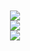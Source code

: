 <div style="display:flex; flex-direction: column; justify-content: center; align-items: center; margin: auto; width: 60%; padding: 10px;">
  <a href="https://github.com/Auxilor">
    <img align="center" src="https://github-readme-stats.vercel.app/api/?username=Auxilor&show_icons=true&title_color=fff&icon_color=428af5&text_color=9f9f9f&bg_color=151515">
  </a>
  <a href="https://github.com/Auxilor">
    <img align="center" src="https://github-readme-stats.vercel.app/api/top-langs/?username=Auxilor&title_color=fff&icon_color=428af5&text_color=9f9f9f&bg_color=151515">
  </a>
  <a href="https://github.com/Auxilor/EcoEnchants">
    <img align="center" src="https://github-readme-stats.vercel.app/api/pin?username=Auxilor&repo=EcoEnchants&title_color=fff&icon_color=428af5&text_color=9f9f9f&bg_color=151515">
  </a>
</div>
